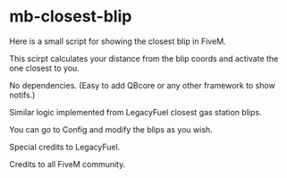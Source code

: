 # mb-closest-blip

Here is a small script for showing the closest blip in FiveM.

This scirpt calculates your distance from the blip coords and activate the one closest to you.

No dependencies. (Easy to add QBcore or any other framework to show notifs.)

Similar logic implemented from LegacyFuel closest gas station blips.

You can go to Config and modify the blips as you wish.

Special credits to LegacyFuel.

Credits to all FiveM community.

